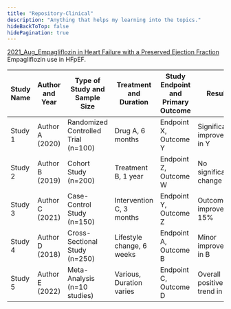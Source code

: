 ```yaml
---
title: "Repository-Clinical"
description: "Anything that helps my learning into the topics."
hideBackToTop: false
hidePagination: true
---
```

[2021_Aug_Empagliflozin in Heart Failure with a Preserved Ejection Fraction](https://www.nejm.org/doi/full/10.1056/NEJMoa2107038)\
Empagliflozin use in HFpEF. 

 
| Study Name            | Author and Year   | Type of Study and Sample Size | Treatment and Duration  | Study Endpoint and Primary Outcome | Results                       |
|-----------------------|-------------------|-------------------------------|-------------------------|------------------------------------|-------------------------------|
| Study 1               | Author A (2020)   | Randomized Controlled Trial (n=100) | Drug A, 6 months        | Endpoint X, Outcome Y             | Significant improvement in Y  |
| Study 2               | Author B (2019)   | Cohort Study (n=200)          | Treatment B, 1 year     | Endpoint Z, Outcome W             | No significant change in W    |
| Study 3               | Author C (2021)   | Case-Control Study (n=150)    | Intervention C, 3 months | Endpoint Y, Outcome Z             | Outcome Z improved by 15%     |
| Study 4               | Author D (2018)   | Cross-Sectional Study (n=250) | Lifestyle change, 6 weeks | Endpoint A, Outcome B             | Minor improvement in B        |
| Study 5               | Author E (2022)   | Meta-Analysis (n=10 studies)  | Various, Duration varies | Endpoint C, Outcome D             | Overall positive trend in D   |
